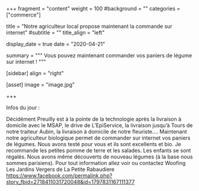 +++
fragment = "content"
weight = 100
#background = ""
categories = ["commerce"]

title = "Notre agriculteur local propose maintenant la commande sur internet"
#subtitle = ""
title_align = "left"

display_date = true
date = "2020-04-21"

summary = """
Vous pouvez maintenant commander vos paniers de légume sur internet !
"""
    
[sidebar]
  align = "right"

[asset]
  image = "image.jpg"
  
+++

Infos du jour :

Décidément Preuilly est à la pointe de la technologie après la livraison à domicile avec le MSAP, le drive de L’EpiService, la livraison jusqu’à Tours de notre traiteur Aubin, la livraison à domicile de notre fleuriste....
Maintenant notre agriculteur biologique permet de commander sur internet vos paniers de légumes. Nous avons testé pour vous et ils sont excellents et bio. Je recommande les petites pomme de terre et les salades. Les enfants se sont régalés. Nous avons même découverts de nouveau légumes (à la base nous sommes parisiens). Pour tout information allez voir ou contactez Woofing Les Jardins Vergers de La Petite Rabaudiere
https://www.facebook.com/permalink.php?story_fbid=2718411031720048&id=1797831167111377
